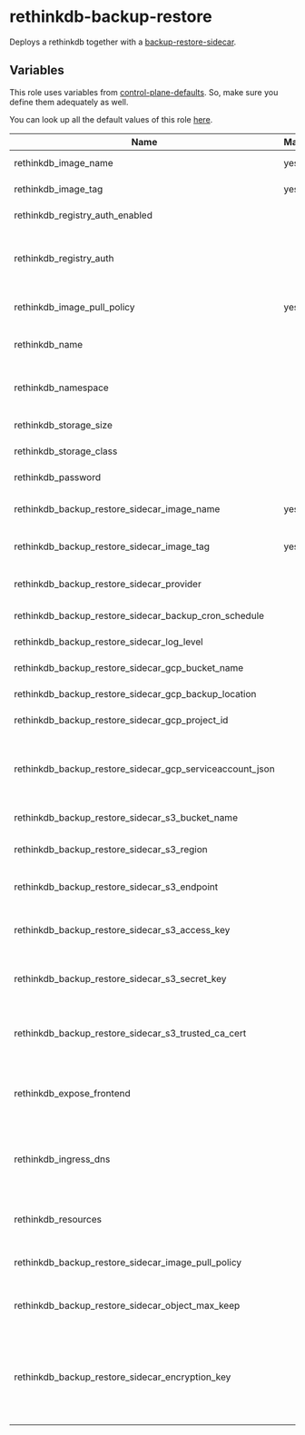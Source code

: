 # rethinkdb-backup-restore

Deploys a rethinkdb together with a [backup-restore-sidecar](https://github.com/metal-stack/backup-restore-sidecar).

## Variables

This role uses variables from [control-plane-defaults](/control-plane). So, make sure you define them adequately as well.

You can look up all the default values of this role [here](defaults/main.yaml).

| Name                                                     | Mandatory | Description                                                                                                       |
|----------------------------------------------------------| --------- |-------------------------------------------------------------------------------------------------------------------|
| rethinkdb_image_name                                     | yes       | Image version of the rethinkdb                                                                                    |
| rethinkdb_image_tag                                      | yes       | Image tag of the rethinkdb                                                                                        |
| rethinkdb_registry_auth_enabled                          |           | Enables registry authentication                                                                                   |
| rethinkdb_registry_auth                                  |           | The dockerconfigjson content used for registry authentication                                                     |
| rethinkdb_image_pull_policy                              | yes       | Image pull policy (defaults to IfNotPresent)                                                                      |
| rethinkdb_name                                           |           | The name of the rethinkdb instance                                                                                |
| rethinkdb_namespace                                      |           | The deployment's target namespace                                                                                 |
| rethinkdb_storage_size                                   |           | The size of the PVC                                                                                               |
| rethinkdb_storage_class                                  |           | The storage class of the PVC                                                                                      |
| rethinkdb_password                                       |           | The password of the rethinkdb                                                                                     |
| rethinkdb_backup_restore_sidecar_image_name              | yes       | Image version of the backup-restore-sidecar                                                                       |
| rethinkdb_backup_restore_sidecar_image_tag               | yes       | Image tag of the backup-restore-sidecar                                                                           |
| rethinkdb_backup_restore_sidecar_provider                |           | The backup provider. One of `local`, `gcp` or `s3`                                                                |
| rethinkdb_backup_restore_sidecar_backup_cron_schedule    |           | The backup cron schedule                                                                                          |
| rethinkdb_backup_restore_sidecar_log_level               |           | The log level of the sidecar                                                                                      |
| rethinkdb_backup_restore_sidecar_gcp_bucket_name         |           | Bucket name of the GCP bucket                                                                                     |
| rethinkdb_backup_restore_sidecar_gcp_backup_location     |           | Location of the GCP bucket                                                                                        |
| rethinkdb_backup_restore_sidecar_gcp_project_id          |           | GCP project name                                                                                                  |
| rethinkdb_backup_restore_sidecar_gcp_serviceaccount_json |           | GCP Serviceaccount JSON string (service account requires bucket access)                                           |
| rethinkdb_backup_restore_sidecar_s3_bucket_name          |           | The name of the S3 bucket                                                                                         |
| rethinkdb_backup_restore_sidecar_s3_region               |           | The region where the S3 bucket is located                                                                         |
| rethinkdb_backup_restore_sidecar_s3_endpoint             |           | The endpoint URL for the S3 storage service                                                                       |
| rethinkdb_backup_restore_sidecar_s3_access_key           |           | The access key for authenticating with S3                                                                         |
| rethinkdb_backup_restore_sidecar_s3_secret_key           |           | The secret key for authenticating with S3                                                                         |
| rethinkdb_backup_restore_sidecar_s3_trusted_ca_cert      |           | The trusted certificate authority for the S3 storage service                                                      |
| rethinkdb_expose_frontend                                |           | Exposes the rethinkdb over ingress (only use for dev environments)                                                |
| rethinkdb_ingress_dns                                    |           | The virtual host to reach the rethinkdb frontend when exposed via ingress                                         |
| rethinkdb_resources                                      |           | The kubernetes resources for the actual rethinkdb container                                                       |
| rethinkdb_backup_restore_sidecar_image_pull_policy       |           | Image pull policy (defaults to IfNotPresent)                                                                      |
| rethinkdb_backup_restore_sidecar_object_max_keep         |           | The number of objects to keep at the cloud provider bucket                                                        |
| rethinkdb_backup_restore_sidecar_encryption_key          |           | An optional encryption key to AES-encrypt the backups before uploading them to the backup provider (length == 32) |
